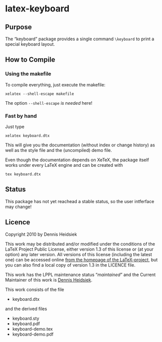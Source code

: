 ﻿
# latex-keyboard

## Purpose

The “keyboard” package provides a single command `\keyboard` to print a special keyboard layout.

## How to Compile

### Using the makefile

To compile everything, just execute the makefile:

    xelatex --shell-escape makefile

The option `--shell-escape` *is needed* here!

### Fast by hand

Just type

    xelatex keyboard.dtx

This will give you the documentation (without index or change history) as well as the style file and the (uncompiled) demo file.

Even though the documentation depends on XeTeX, the package itself works under every LaTeX engine and can be created with

    tex keyboard.dtx

## Status

This package has not yet reachead a stable status, so the user intferface may change!

## Licence

Copyright 2010 by Dennis Heidsiek

This work may be distributed and/or modified under the conditions of the LaTeX Project Public License, either version 1.3 of this license or (at your option) any later version. All versions of this license (including the latest one) can be accessed online [from the homepage of the LaTeX-project](http://www.latex-project.org/lppl/), but you can also find a local copy of version 1.3 in the LICENCE file.

This work has the LPPL maintenance status “*maintained*” and the Current Maintainer of this work is [Dennis Heidsiek](http://www.google.com/profiles/Dennis.Heidsiek).

This work consists of the file

* keyboard.dtx

and the derived files

* keyboard.sty
* keyboard.pdf
* keyboard-demo.tex
* keyboard-demo.pdf
